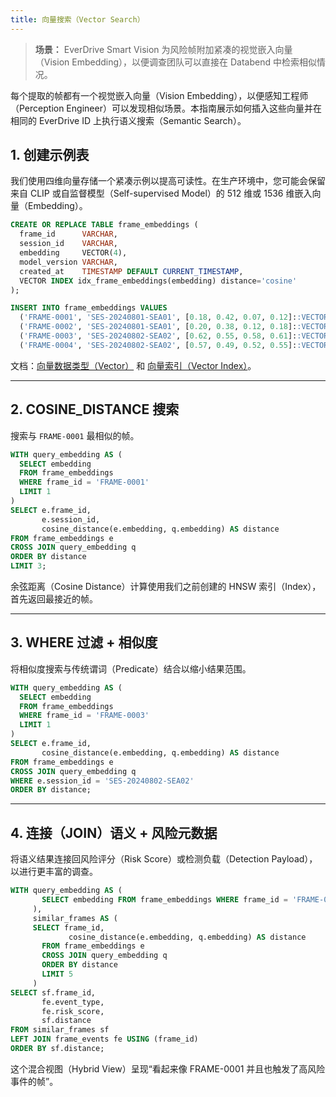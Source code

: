 ```yaml
---
title: 向量搜索（Vector Search）
---
```


> **场景：** EverDrive Smart Vision 为风险帧附加紧凑的视觉嵌入向量（Vision Embedding），以便调查团队可以直接在 Databend 中检索相似情况。

每个提取的帧都有一个视觉嵌入向量（Vision Embedding），以便感知工程师（Perception Engineer）可以发现相似场景。本指南展示如何插入这些向量并在相同的 EverDrive ID 上执行语义搜索（Semantic Search）。

## 1. 创建示例表
我们使用四维向量存储一个紧凑示例以提高可读性。在生产环境中，您可能会保留来自 CLIP 或自监督模型（Self-supervised Model）的 512 维或 1536 维嵌入向量（Embedding）。

```sql
CREATE OR REPLACE TABLE frame_embeddings (
  frame_id      VARCHAR,
  session_id    VARCHAR,
  embedding     VECTOR(4),
  model_version VARCHAR,
  created_at    TIMESTAMP DEFAULT CURRENT_TIMESTAMP,
  VECTOR INDEX idx_frame_embeddings(embedding) distance='cosine'
);

INSERT INTO frame_embeddings VALUES
  ('FRAME-0001', 'SES-20240801-SEA01', [0.18, 0.42, 0.07, 0.12]::VECTOR(4), 'clip-mini-v1', DEFAULT),
  ('FRAME-0002', 'SES-20240801-SEA01', [0.20, 0.38, 0.12, 0.18]::VECTOR(4), 'clip-mini-v1', DEFAULT),
  ('FRAME-0003', 'SES-20240802-SEA02', [0.62, 0.55, 0.58, 0.61]::VECTOR(4), 'night-fusion-v2', DEFAULT),
  ('FRAME-0004', 'SES-20240802-SEA02', [0.57, 0.49, 0.52, 0.55]::VECTOR(4), 'night-fusion-v2', DEFAULT);
```

文档：[向量数据类型（Vector）](/sql/sql-reference/data-types/vector) 和 [向量索引（Vector Index）](/sql/sql-reference/data-types/vector#vector-indexing)。

---

## 2. COSINE_DISTANCE 搜索
搜索与 `FRAME-0001` 最相似的帧。

```sql
WITH query_embedding AS (
  SELECT embedding
  FROM frame_embeddings
  WHERE frame_id = 'FRAME-0001'
  LIMIT 1
)
SELECT e.frame_id,
       e.session_id,
       cosine_distance(e.embedding, q.embedding) AS distance
FROM frame_embeddings e
CROSS JOIN query_embedding q
ORDER BY distance
LIMIT 3;
```

余弦距离（Cosine Distance）计算使用我们之前创建的 HNSW 索引（Index），首先返回最接近的帧。

---

## 3. WHERE 过滤 + 相似度
将相似度搜索与传统谓词（Predicate）结合以缩小结果范围。

```sql
WITH query_embedding AS (
  SELECT embedding
  FROM frame_embeddings
  WHERE frame_id = 'FRAME-0003'
  LIMIT 1
)
SELECT e.frame_id,
       cosine_distance(e.embedding, q.embedding) AS distance
FROM frame_embeddings e
CROSS JOIN query_embedding q
WHERE e.session_id = 'SES-20240802-SEA02'
ORDER BY distance;
```

---

## 4. 连接（JOIN）语义 + 风险元数据
将语义结果连接回风险评分（Risk Score）或检测负载（Detection Payload），以进行更丰富的调查。

```sql
WITH query_embedding AS (
       SELECT embedding FROM frame_embeddings WHERE frame_id = 'FRAME-0001' LIMIT 1
     ),
     similar_frames AS (
     SELECT frame_id,
             cosine_distance(e.embedding, q.embedding) AS distance
       FROM frame_embeddings e
       CROSS JOIN query_embedding q
       ORDER BY distance
       LIMIT 5
     )
SELECT sf.frame_id,
       fe.event_type,
       fe.risk_score,
       sf.distance
FROM similar_frames sf
LEFT JOIN frame_events fe USING (frame_id)
ORDER BY sf.distance;
```

这个混合视图（Hybrid View）呈现“看起来像 FRAME-0001 并且也触发了高风险事件的帧”。